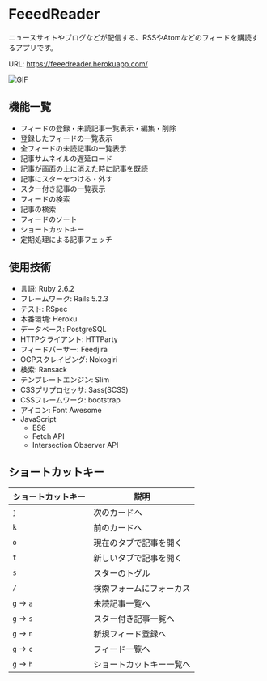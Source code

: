 # FeeedReader

ニュースサイトやブログなどが配信する、RSSやAtomなどのフィードを購読するアプリです。

URL: https://feeedreader.herokuapp.com/

![GIF](https://user-images.githubusercontent.com/48312376/66178668-1e100400-e6a1-11e9-9332-39117ebbb61c.gif)

## 機能一覧

* フィードの登録・未読記事一覧表示・編集・削除
* 登録したフィードの一覧表示
* 全フィードの未読記事の一覧表示
* 記事サムネイルの遅延ロード
* 記事が画面の上に消えた時に記事を既読
* 記事にスターをつける・外す
* スター付き記事の一覧表示
* フィードの検索
* 記事の検索
* フィードのソート
* ショートカットキー
* 定期処理による記事フェッチ

## 使用技術

* 言語: Ruby 2.6.2
* フレームワーク: Rails 5.2.3
* テスト: RSpec
* 本番環境: Heroku
* データベース: PostgreSQL
* HTTPクライアント: HTTParty
* フィードパーサー: Feedjira
* OGPスクレイピング: Nokogiri
* 検索: Ransack
* テンプレートエンジン: Slim
* CSSプリプロセッサ: Sass(SCSS)
* CSSフレームワーク: bootstrap
* アイコン: Font Awesome
* JavaScript
  * ES6
  * Fetch API
  * Intersection Observer API

## ショートカットキー

| ショートカットキー | 説明                     |
| ------------------ | ------------------------ |
| `j`                | 次のカードへ             |
| `k`                | 前のカードへ             |
| `o`                | 現在のタブで記事を開く   |
| `t`                | 新しいタブで記事を開く   |
| `s`                | スターのトグル           |
| `/`                | 検索フォームにフォーカス |
| `g` → `a`          | 未読記事一覧へ           |
| `g` → `s`          | スター付き記事一覧へ     |
| `g` → `n`          | 新規フィード登録へ       |
| `g` → `c`          | フィード一覧へ           |
| `g` → `h`          | ショートカットキー一覧へ |
